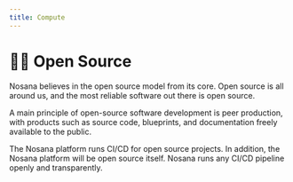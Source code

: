 ```yaml
---
title: Compute
---
```


# 👨‍💻 Open Source

Nosana believes in the open source model from its core.
Open source is all around us,
and the most reliable software out there is open source.

A main principle of open-source software development is peer production, 
with products such as source code, blueprints, 
and documentation freely available to the public. 

The Nosana platform runs CI/CD for open source projects.
In addition, the Nosana platform will be open source itself.
Nosana runs any  CI/CD pipeline openly and transparently.
